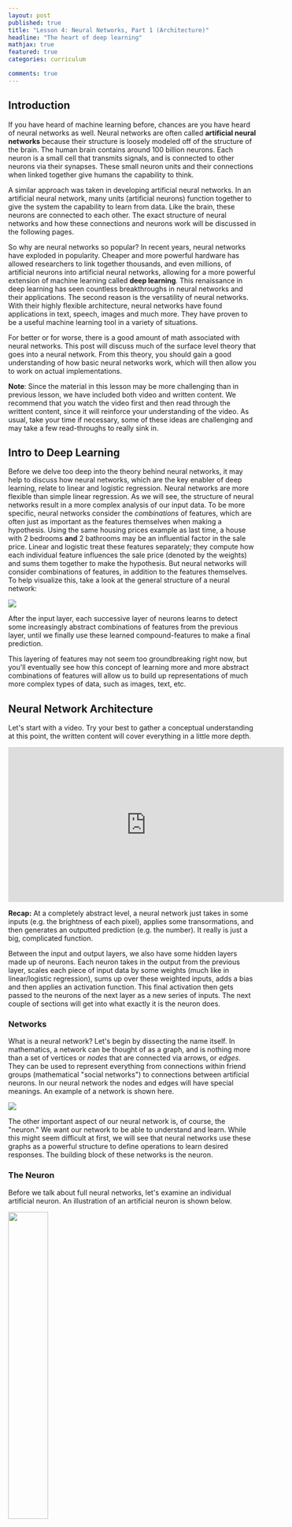 ```yaml
---
layout: post
published: true
title: "Lesson 4: Neural Networks, Part 1 (Architecture)"
headline: "The heart of deep learning"
mathjax: true
featured: true
categories: curriculum

comments: true
---
```


<!-- Introduction -->
## Introduction

If you have heard of machine learning before, chances are you have heard of
neural networks as well. Neural networks are often called **artificial
neural networks** because their structure is loosely modeled off of the structure of the brain.
The human brain contains around 100 billion
neurons. Each neuron is a small cell that transmits signals, and is connected
to other neurons via their synapses. These small
neuron units and their connections when linked together give humans the
capability to think.


A similar approach was taken in developing artificial neural networks.
In an artificial neural network, many units (artificial neurons)
function together to give the system the capability
to learn from data. Like the brain, these neurons are connected to each other. The
exact structure of neural networks and how these connections and neurons work
will be discussed in the following pages.


So why are neural networks so popular?  In recent years, neural networks have
exploded in popularity.  Cheaper and more powerful hardware has allowed researchers
to link together thousands, and even millions, of artificial neurons into artificial neural networks,
allowing for a more powerful extension of machine learning called **deep learning**.
This renaissance in deep learning has seen countless breakthroughs in neural networks
and their applications. The second reason is the versatility of neural
networks. With their highly flexible architecture, neural networks have found applications
in text, speech, images and much more. They have proven to be a useful machine learning
tool in a variety of situations.

For better or for worse, there is a good amount of math associated with neural networks. This post
will discuss much of the surface level theory that goes into a neural
network. From this theory, you should gain a good understanding of how basic
neural networks work, which will then allow you to work on actual implementations.

**Note**: Since the material in this lesson may be more challenging than in previous lesson, we have included both video and written content. We recommend that you watch the video first and then read through the writtent content, since it will reinforce your understanding of the video. As usual, take your time if necessary, some of these ideas are challenging and may take a few read-throughs to really sink in.


## Intro to Deep Learning

Before we delve too deep into the theory behind neural networks, it may help to discuss how neural networks, which are the key enabler of deep learning, relate to linear and logistic regression. Neural networks are more flexible than simple linear regression. As we will see, the structure of neural networks result in a more complex analysis of our input data. To be more specific, neural networks consider the *combinations* of features, which are often just as important as the features themselves when making a hypothesis. Using the same housing prices example as last time, a house with 2 bedrooms **and** 2 bathrooms may be an influential factor in the sale price. Linear and logistic treat these features separately; they compute how each individual feature influences the sale price (denoted by the weights) and sums them together to make the hypothesis. But neural networks will consider combinations of features, in addition to the features themselves. To help visualize this, take a look at the general structure of a neural network:

<img class="center-img" src="https://miro.medium.com/max/978/0*0mia7BQKjUAuXeqZ.jpeg">

After the input layer, each successive layer of neurons learns to detect some increasingly abstract combinations of features from the previous layer, until we finally use these learned compound-features to make a final prediction.

This layering of features may not seem too groundbreaking right now, but you'll eventually see how this concept of learning more and more abstract combinations of features will allow us to build up representations of much more complex types of data, such as images, text, etc.


## Neural Network Architecture

Let's start with a video. Try your best to gather a conceptual understanding at this point, the written content will cover everything in a little more depth.

<p style="text-align:center">
<iframe width="560" height="315" src="https://www.youtube.com/embed/aircAruvnKk" frameborder="0" allowfullscreen></iframe>
</p>

**Recap:** At a completely abstract level, a neural network just takes in some 
inputs (e.g. the brightness of each pixel), applies some
transormations, and then generates an outputted prediction (e.g. the number).
It really is just a big, complicated function.

Between the input and output layers, we also have
some hidden layers made up of neurons. Each neuron takes in the output from the
previous layer, scales each piece of input data by some weights (much like in
linear/logistic regression), sums up over these weighted inputs, adds a bias and then
applies an activation function. This final activation then gets passed to the
neurons of the next layer as a new series of inputs. The next couple of
sections will get into what exactly it is the neuron does.

### Networks

What is a neural network? Let's begin by dissecting the name itself.
In mathematics, a network can be thought of as a graph, and is nothing more than a set of
vertices or *nodes* that are connected via arrows, or *edges*. They can be used to represent
everything from connections within friend groups (mathematical "social networks") to
connections between artificial neurons. In our neural network the nodes and
edges will have special meanings.
An example of a network is shown here.

<img class='center-image' src='/assets/img/ml/crash_course/directed_acyclic_graph.png' />

The other important aspect of our neural network is, of course, the "neuron." We
want our network to be able to understand and learn. While this might seem
difficult at first, we will see that neural networks use these graphs as a powerful
structure to define operations to learn desired responses. The building block
of these networks is the neuron.

### The Neuron

Before we talk about full neural networks, let's examine
an individual artificial neuron. An illustration of an artificial neuron is shown below.

<img class='center-image' src='/assets/img/ml/crash_course/single-neuron.png' width="40%"/>

Before we get into the actual intuition of what a neuron is, let's get
through the math behind one, since the artificial neuron is at its core a mathematical construct.

<p>
    The input of the incoming edge is notated as the scalar \( p \). This edge has
    a scalar weight \( w \). The weight is multiplied by the input to form the value
    \( wp \). This is then sent into the the summation block, which sums the
    input \( wp \) and the bias \( b \). Notice that the bias has no
    dependence on the input. Summing these two terms together then
    gives the weighted sum \( wp + b \), which we will represent as \( n \).
</p>

<p>
    The output of the summation \( n \) is then passed through the activation
    function \( f \). The activation function is just some real valued scalar
    function that we use to squash our output to within a desired range.
    This then gives the final output of the neuron,
    \( f(n) = a \). The neuron output can then be calculated as:
    $$ a = f(wp + b) $$
</p>

### <a name="neuron_intuition"></a>Neuron Intuition

<p>
  So what is the intuition behind a neuron? We can view the output of this
  neuron as making a <i>decision</i>.  This decision is based on the
  inputs, weights and bias of the neuron. Suppose you are trying to make the
  decision of if you want to go to a party tonight. Let's say we live in a
  world where this decision depends on only two factors: 1. if you are tired (\( x_0 \)), and
  2. if your best friend at the party (\(x_1\)).
  Note that these factors are simple yes or no
  questions. We can <i>encode</i> a yes as \( 1 \) and a no as \( 0 \).
</p>

<p>
  The importance of these two factors will vary a lot from person to person.
  This corresponds to different weight values. For this neuron, say that our
  activation function is the simple linear function \( f(x) = x \), and
  that any output \( > 0 \) means we should decide to go to the party and any
  output \( < 0 \) means that we should decide to not go. A normal person would
  not want to go to a party while tired. We should then make the weight (\(w_0
  \)) for the "are you tired" input (\( x_0 \)) negative. On the other hand, you would
  hopefully want to go if your best friend is going, so the corresponding weight (\(w_1\))
  for that input (\(x_1\)) would be positive.
</p>

<p>
  Say that you absolutely hate going out when you are tired and this is far
  more important than your best friend being at the party. We could make \(
  w_0 = -10 \) and \( w_1 = 1 \) to represent this. If you  are tired, you will
  never go out even if your best friend is there, because \( -10 + 1 < 0 \). However, if
  your best friend is there but you are not tired, you would still go out, because \( 0 +
  1 > 0 \). If you were not tired and your best friend wasn't there, you would
  be right on the decision boundary and could just choose randomly.
</p>

<p>
  Now that we have an idea of a decision boundary set up,
  we can now incorporate <i>bias</i> to change our decision boundary. When we had no
  bias in the previous example, the decision boundary (or cutoff) was 0.
  If someone is more or less inclined to go to parties no matter what the inputs are,
  we can account for this by adding on a bias term \( b \) to the weighted sum \( w_0x_0 + w_1x_1 \),
  thereby shifting the decision boundary.
  A more positive bias means that we are more inclined to go to parties given any inputs.
</p>

<p>
  To demonstrate, let's
  change the problem slightly by making \( x_1 \) the <i>number</i> of your friends
  that are going. If you generally enjoy going to parties, your decision neuron
  could have \( b = 2 \), and of course you do not like going to a party while tired
  but would be more inclined to go if you had more friends there, so \( w_0 = -4, w_1 = 1 \). So even
  if you are tired, it would only take three of your friends to be there for you
  to want to go to the party (\( (-4*1) + (1*3) + 2 = 1 \)). But if \( b = 0 \), it would take five friends if
  you are tired (\( (-4*1) + (1*5) + 0 = 1 \)).
</p>

### <a name="activation-functions"></a>Activation Functions

<p>
  In our example, we chose the linear activation function, where our equation took
  the form \( a = w_0 x_0 + w_1 x_1 + b \). This means that our output activation \( a \)
  could be any real number, positive or negative.
  Our simple linear linear activation function would look like the
  below for input \( p \) and output \( a \).
</p>

<img class='center-image' src='/assets/img/ml/crash_course/pure-linear-transform.png' />

<p>
  However, there are a variety of other activation functions that are employed
  in neurons giving different ranges of responses.
</p>

<p>
  Going back to the decision about the party, say there is another person that
  is trying to <i>predict</i> if you are going to go to the party. In this
  case, we would want our output to be a **probability** (between 0-1), so our
  earlier cut-off rule will not apply. We could just take the pure score value,
  and based on how positive or negative it is, determine how certain you are to
  go to the party. However, there is a function called the <i>sigmoid</i>
  function that does a better job of representing these probabilistic outputs.
  Any probability can be represented between 0 and 1.  The sigmoid function
  does just this, by squashing any real value to fit between 0 and 1.  Below is
  an image of the sigmoid function in action.
</p>

<img class='center-image' src='/assets/img/ml/crash_course/sigmoid.png' />

<p>
  After applying the sigmoid function, very negative values (which, using our previous cutoff rule, would make us not want to go to the party) will produce values close to 0; very positive
  values (which would make us want to go to the party) will produce outputs close to 1.
</p>

<p>
  Neural networks are probabilistic systems, and therefore functions like the
  sigmoid function are a lot more powerful than just the linear activation
  function. We will see why the sigmoid function and other non-linear functions
  are so powerful in later lessons.
</p>



### Forward Propagation

Now, let's start chaining multiple of these neurons together and start
formalizing and abstracting the math behind the networks. Watch the following
video for some intuition on how the complete process of stacking layers of
neurons on each other works. **Forward propagation** simply refers to the process
of *propagating* an input through all the neural network layers in order
to evaluate the final output. This idea was introduced in the video above, but this
one will allow us to take a closer look.

<p style="text-align:center">
<iframe width="560" height="315" src="https://www.youtube.com/embed/UJwK6jAStmg" frameborder="0" allowfullscreen></iframe>
</p>

**Recap:** Before training the model, we must decide on some hyperparameters for our model: these include values like the number of hidden layers in our network, how many neurons will be in each hidden layer, etc. The actual automated learning process takes place in the weights of the network, which are similar to the model weights that we saw in linear/logistic regression.
We can perform the data transformations described above by placing these weights in a matrix, and then multiplying the input matrix by this weight matrix. The result is then fed through our activation function to squash the values to within our desired range, finally giving us the outputs of the hidden layer. To get from our hidden layer to our final prediction, we once again multiply the outputs of the hidden layer by our last weight matrix and apply our activation, giving us a final prediction that lies within our desired range.

**Notes:**
* This process is called "Forward Propagation" because we start with our input data $$X$$ and propagate it forward through the layers of our network, applying matrix multiplications and activation functions until we end up with our final result, $$\hat{y}$$.
* Since we started with random weights and haven't yet trained our network, this neural network is still pretty much useless in generating meaningful outputs. In the next lesson, we'll see how we can train a neural network so that it can start to have meaningful outputs.

*Sneak preview:* once again, we'll be measuring the error of our network using a cost function, and applying our good friend gradient descent on the weights of our neural network to minimize this cost function. The goal is that after optimizing our model weights, propagating our inputs (e.g. hours slept, hours studied) forward through the network will cause the input data to become transformed in such a way that the network outputs a reasonable final result (e.g. predicted test score).

### Vector Formulation

<p>
  Before moving on, let's clean up some of the math behind what we have
  developed with the neuron so far. Say we have the multiple input neuron
  pictured below.
</p>

<img class='center-image' src='/assets/img/ml/crash_course/multiple_input_neuron.png' width="40%"/>

<p>
  Each of the inputs to the node can just be represented as a vector to make
  the representation easier.
  $$ \textbf{p} = \begin{bmatrix}
                    p_1 \\
                    p_2 \\
                    p_3 \\
                    \vdots \\
                    p_R
                  \end{bmatrix}$$
  (We'll use bold face to represent vectors.)

</p>
<p>
  Likewise, we can also formulate the list of weights for each input value as a
  vector.
  $$
  \textbf{w}_1 =  \begin{bmatrix}
                    w_{1,1},
                    w_{1,2},
                    w_{1,3} ,
                    \dots
                    w_{1, R}
                  \end{bmatrix}
  $$
  The first subscripted number represents the neuron number (which is 1 because we only have 1 neuron),
  and the second subscripted number represents which input the weight corresponds to.
  Note that the weight vector is a row vector (not a column vector);
  due to the way matrix/vector multiplication works,
  this will become necessary for when we will have to multiply this weight vector with the input vector.
</p>

<p>
  Just as before, we are simply multiplying the inputs by their corresponding weights. So our next
  step would be just to multiply each input in the input vector
  by the corresponding weight in the weight vector.
  $$
  \begin{bmatrix}
    w_{1,1} p_1,
    w_{1,2} p_2,
    w_{1,3} p_3,
    \dots
    w_{1,R} p_R
  \end{bmatrix}
  $$
</p>

<p>
  The next step is to go through the summation. Summing up the components of this
  vector gives
  $$ w_{1,1} p_1 + w_{1,2} p_2 + w_{1,3} p_3 + \dots + w_{1, R} p_R $$
</p>
<p>
  This is the same as just multiplying the two vectors \( \textbf{w}_1 \textbf{p}\).
  Then we add in the bias \(b\), which, as before, is just a single scalar.
  $$ n = w_{1,1} p_1 + w_{1,2} p_2 + w_{1,3} p_3 + \dots + w_{1, R} p_R + b =
  \textbf{w}_1 \textbf{p} + b$$
</p>

<p>
  Note that this entire expression \(n=\textbf{w}_1 \textbf{p}+b\),
  which represents the weighted sum of all the neuron's inputs (including a bias),
  is still just a scalar. 
  (In the forward propagation video, this scalar was represented as \(\textbf{z}\).)
  This is because \(\textbf{w}_1\) is a \(1 \times R \) matrix, while \(
  \textbf{p} \) is a \( R \times 1 \) matrix, resulting in a \( 1 \times 1\)
  matrix. We then squash this weighted sum using the activation function to
  get the final output of the node.  $$ a = f(\textbf{w}_1 \textbf{p} + b )$$
</p>

This one equation pretty much sums up everything that a single artificial neuron does: multiplying the neuron's inputs by their corresponding weights, summing up these weighted inputs (along with a bias term), and then applying an activation function at the end to squash the output to within a desired range.

The next step is to see what happens once we start working with multiple neurons, which we can combine vertically to form layers. We will first look at the case where we have just one layer of neurons.

### Layers of Neurons

<p>
  We know that the weights of a neuron control how a decision is made by the
  neuron. Different weights will give a neuron different decision properties.
  What if we wanted to work with multiple neurons, each with different weights
  at the same time? In this case, each neuron can be thought of as making some different decision
  based on the same inputs (e.g. whether to go to the party, what to bring to the party, etc.).
  We could do this by stacking the neurons into a
  <i>layer</i> of neurons, where the inputs are fed into each neuron in
  parallel.
</p>

<img class='center-image' src='/assets/img/ml/crash_course/neuron_layer.png' width="30%"/>

Now, the same principle applies as before: only now that we have multiple neurons, each neuron will have its own weight vector $$w_i$$. Each neuron will use its own weights to generate a different output $$a_i$$ .

<p>
  For neuron \(i\), calculate the output
  \(a_i\) through the following formula. Note that we are assuming that all of
  the neurons are using the same activation function, which is a safe
  assumption to make for this case.
  $$ a_i = f(\textbf{w}_i \textbf{p} + b) $$
  However, we can compact this further, and view the weights as a matrix of weights
  represented as follows. Let's say that there are \(S\) neurons (or nodes) that the input is being fed
  into. Each row in the matrix represents all the weights for one given neuron.
  Each column represents the weights used by different neurons for one given input feature.
  $$ \textbf{W} =
  \begin{bmatrix}
    w_{1,1} & w_{1,2} & w_{1,3} & \dots & w_{1,R} \\
    w_{2,1} & w_{2,2} & w_{2,3} & \dots & w_{2,R} \\
    w_{3,1} & w_{3,2} & w_{3,3} & \dots & w_{3,R} \\
    \dots & \dots & \dots & \dots & \dots \\
    w_{S,1} & w_{S,2} & w_{S,3} & \dots & w_{S,R} \\
  \end{bmatrix}
  =
  \begin{bmatrix}
    \textbf{w}_1 \\
    \textbf{w}_2 \\
    \textbf{w}_3 \\
    \vdots \\
    \textbf{w}_S \\
  \end{bmatrix}
  $$
  When we multiply this weight matrix by the input vector (\(\textbf{Wp}\)), we will get a vector
  representing the weighted sums for each neuron in this layer.
</p>

<p>
  Next, since there are now multiple neurons each making different decisions,
  we will have one bias term for each of our \(S\) neurons. We can represent these with
  a bias vector (\(\textbf{b}\)), which will then be added on to our vector of weighted sums.
  $$
  \textbf{b} = \begin{bmatrix}
  b_1,
  b_2,
  b_3,
  \dots
  b_S
  \end{bmatrix}
  $$
</p>

<p>
  Finally, we can get our vector of outputs (or activations) \(\textbf{a}\) by
  passing each value of the vector through the activation function.
  $$ \textbf{a} = f(\textbf{W} \textbf{p} + \textbf{b})$$
  This then gives us a vector representing the final outputs for each neuron in the layer.
</p>

### Multiple Layers

<p>
  What happens if we feed the outputs of one layer of neurons into another
  layer of neurons?
</p>

<img class='center-image' src='/assets/img/ml/crash_course/multiple_layers.png' width="60%"/>

<p>
  This is where we begin to see the power of neural networks. Each layer of
  neruon works on the abstraction of the previous layer. This allows deeper
  layers to make more complex and higher level decisions. Let's take a concrete
  example. Say you were builidng a neural network that takes as input
  handwritten images, just like in the first video. The first layer could detect edges. The second could identify the contour the edges form. The third could take these contours and
  identify them with shapes. The fourth and final could take these shapes and
  associate them with numbers.
</p>

<p>
  Now, notate the weight matrix for layer \(i\) to be \(\textbf{W}^{i}\), and the
  corresponding bias vector for layer layer \(i\) to be \(\textbf{b}^{i}\). Note
  that the number of neurons in each layer can differ.
  The neurons in any given layer are connected to <i>all</i> of the neurons
  in the neighboring layers, so the exact number of neurons in the neighboring
  layers doesn't really matter. The
  example below is a more concrete depiction of such a network.
</p>

<img class='center-image' src='/assets/img/ml/crash_course/network_example.png' width="60%"/>

<p>
  We can simply use the rules used to compute the output of one layer and
  extend it to multiple layers. In this case,
  the output of one layer will be fed in as the input to the next layer, resulting
  in a composition of functions that sort of resembles a sandwich when written out completely.
  For instance, to compute the output of the above
  3-layer network, you would evaluate the following equation.
  $$
  \textbf{a}^3 = f^3 ( \textbf{W}^3 f^2 ( \textbf{W}^2 f^1 (\textbf{W}^1
  \textbf{p} + \textbf{b}^1) + \textbf{b}^2) + \textbf{b}^3 )
  $$
  Notice how the input \(p\) is propagated from the left of the network to the
  right of the network.
</p>

<p>
  Typically, you will see neural networks illustrated in the less expressive
  version shown below to save space. In this illustration, each node simply
  represents one neuron.
</p>

<img class='center-image' src='/assets/img/ml/crash_course/nn_illustration.png' />

### Training a One-Layer Network

To see how we can train simple one-layer neural networks to make more accurate
predictions, see our supplementary write-up here: [**Lesson 4 Supplemental
Material**](/blog/curriculum-supplement/lesson4supplement). This lesson is not
essential for the high level understanding of neural networks but goes
into the math of optimization and could be useful for becoming more familiar
with the math used in deep learning.

### Conclusion

<p>
  That is all for the basics of neural network building blocks. You should be
  able to see how a neural network produces an output from some input. But what
  are all these transformations doing? The key is choosing the right values for
  the weights and the biases to make the network do interesting things. We can
  do this through having the network <b>learn</b> the weights and biases.
</p>

<p>
  We simply tell the neural network to learn, for some datset \(X,
  Y\), the mapping from \( X \) to \( Y \), and the network will find the
  appropriate weights to do so. To go back to our party example,
  we would feed the network a bunch of examples of times you have decided to go (or not to go)
  to parties, along with the inputs from each instance
  (were you tired or not, how many of your friends were there), and the network
  would be able to learn the correct weights so that it could predict if you
  would want to go to a certain party or not given some new inputs.
</p>

<p>
  When it comes down to it, the neural network is still a statistical learner:
  given a set of input data \(X\)
  and a set of output data \( Y \), a neural network can learn a reasonable mapping from
  \( X \) to \( Y \). Thanks to the power of deep learning,
  it just so happens that the mappings neural networks generate
  can be much more powerful than those generated by linear or logistic regression.
</p>






<h2>Sources</h2>
<ul>
  <li>
    <a href='http://neuralnetworksanddeeplearning.com'>neuralnetworksanddeeplearning.com</a>
  </li>
  <li>
    <a href='http://hagan.okstate.edu/NNDesign.pdf'>
      Neural Network Design by Hagan
    </a>
  </li>
  <li>
    <a href='https://www.amazon.com/Deep-Learning-Adaptive-Computation-Machine/dp/0262035618'>
      Deep Learning (Adaptive Computation and Machine Learning Series) by
      Goodfellow, Bengio, Courville
    </a>
  </li>
  <li>
    <a href='http://cs231n.github.io/'>CS231n Convolutional Neural Networks for
    Visual Recognition Class Notes</a>
  </li>
  <li>
    <a href='https://jamesmccaffrey.wordpress.com/2013/11/05/why-you-should-use-cross-entropy-error-instead-of-classification-error-or-mean-squared-error-for-neural-network-classifier-training/'>
      Why You Should Use Cross-Entropy Error Instead Of Classification Error Or Mean Squared Error For Neural Network Classifier Training by James D.  McCaffery
    </a>
  </li>
</ul>
